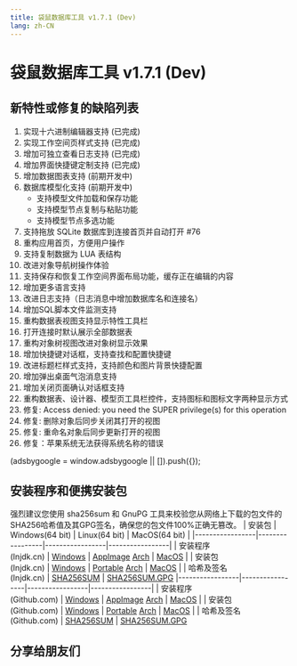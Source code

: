 ```yaml
---
title: 袋鼠数据库工具 v1.7.1 (Dev)
lang: zh-CN
---
```


# 袋鼠数据库工具 v1.7.1 (Dev)

## 新特性或修复的缺陷列表
1. 实现十六进制编辑器支持 (已完成)
2. 实现工作空间页样式支持 (已完成)
3. 增加可独立查看日志支持 (已完成)
4. 增加界面快捷键定制支持 (已完成)
5. 增加数据图表支持 (前期开发中)
6. 数据库模型化支持 (前期开发中)
   - 支持模型文件加载和保存功能
   - 支持模型节点复制与粘贴功能
   - 支持模型节点多选功能
7. 支持拖放 SQLite 数据库到连接首页并自动打开 #76
8. 重构应用首页，方便用户操作
9. 支持复制数据为 LUA 表结构
10. 改进对象导航树操作体验
11. 支持保存和恢复工作空间界面布局功能，缓存正在编辑的内容
12. 增加更多语言支持
13. 改进日志支持（日志消息中增加数据库名和连接名）
14. 增加SQL脚本文件监测支持
15. 重构数据表视图支持显示特性工具栏
16. 打开连接时默认展示全部数据表
17. 重构对象树视图改进对象树显示效果
18. 增加快捷键对话框，支持查找和配置快捷键
19. 改进标题栏样式支持，支持颜色和图片背景快捷配置
20. 增加弹出桌面气泡消息支持
21. 增加关闭页面确认对话框支持
22. 重构数据表、设计器、模型页工具栏控件，支持图标和图标文字两种显示方式
23. 修复: Access denied: you need the SUPER privilege(s) for this operation
24. 修复: 删除对象后同步关闭其打开的视图
25. 修复: 重命名对象后同步更新打开的视图
26. 修复：苹果系统无法获得系统名称的错误


<div>
    <script2 type="text/javascript" async="true" src="https://pagead2.googlesyndication.com/pagead/js/adsbygoogle.js" />
    <ins class="adsbygoogle"
        style="display:block; text-align:center;"
        data-ad-layout="in-article"
        data-ad-format="fluid"
        data-ad-client="ca-pub-3975819313740938"
        data-ad-slot="6760827895"></ins>
    <script2 type="text/javascript">
        (adsbygoogle = window.adsbygoogle || []).push({});
    </script2>
</div>


## 安装程序和便携安装包 <Badge text="链接已失效" type="warning"/>
强烈建议您使用 sha256sum 和 GnuPG 工具来校验您从网络上下载的包文件的SHA256哈希值及其GPG签名，确保您的包文件100%正确无篡改。
| 安装包          | Windows(64 bit) | Linux(64 bit)   | MacOS(64 bit)   |
|-----------------|-----------------|-----------------|-----------------|
| 安装程序<br/>(Injdk.cn) | [Windows](https://d4.injdk.cn/dbkangaroo/v1.7.1.210331/kangaroo-1.7.1.210331-AMD64.exe) | [AppImage](https://d4.injdk.cn/dbkangaroo/v1.7.1.210331/Kangaroo-1.7.1.210331-x86_64.AppImage) [Arch](https://d4.injdk.cn/dbkangaroo/v1.7.1.210331/kangaroo-1.7.1.210331-1-x86_64.pkg.tar.xz) | [MacOS](https://d4.injdk.cn/dbkangaroo/kangaroo/releases/download/v1.7.1.210331/kangaroo-1.7.1.210331-macos.dmg) |
| 安装包<br/>(Injdk.cn)  | [Windows](https://d4.injdk.cn/dbkangaroo/v1.7.1.210331/kangaroo-1.7.1.210331-AMD64.7z) | [Portable](https://d4.injdk.cn/dbkangaroo/v1.7.1.210331/kangaroo-1.7.1.210331-portable-x86_64.tar.gz) [Arch](https://d4.injdk.cn/dbkangaroo/v1.7.1.210331/kangaroo-1.7.1.210331-arch.tar.gz) | [MacOS](https://d4.injdk.cn/dbkangaroo/kangaroo/releases/download/v1.7.1.210331/kangaroo-1.7.1.210331-macos.tar.gz) |
| 哈希及签名<br/>(Injdk.cn) | [SHA256SUM](https://d4.injdk.cn/dbkangaroo/v1.7.1.210331/kangaroo-1.7.1.210331.sha256sum) | [SHA256SUM.GPG](https://d4.injdk.cn/dbkangaroo/v1.7.1.210331/kangaroo-1.7.1.210331.sha256sum.asc)
|-----------------|-----------------|-----------------|-----------------|
| 安装程序<br/>(Github.com) | [Windows](https://github.com/dbkangaroo/kangaroo/releases/download/v1.7.1.210331/kangaroo-1.7.1.210331-AMD64.exe) | [AppImage](https://github.com/dbkangaroo/kangaroo/releases/download/v1.7.1.210331/Kangaroo-1.7.1.210331-x86_64.AppImage) [Arch](https://github.com/dbkangaroo/kangaroo/releases/download/v1.7.1.210331/kangaroo-1.7.1.210331-1-x86_64.pkg.tar.xz) | [MacOS](https://github.com/dbkangaroo/kangaroo/releases/download/v1.7.1.210331/kangaroo-1.7.1.210331-macos.dmg) |
| 安装包<br/>(Github.com)  | [Windows](https://github.com/dbkangaroo/kangaroo/releases/download/v1.7.1.210331/kangaroo-1.7.1.210331-AMD64.7z) | [Portable](https://github.com/dbkangaroo/kangaroo/releases/download/v1.7.1.210331/kangaroo-1.7.1.210331-portable-x86_64.tar.gz) [Arch](https://github.com/dbkangaroo/kangaroo/releases/download/v1.7.1.210331/kangaroo-1.7.1.210331-arch.tar.gz) | [MacOS](https://github.com/dbkangaroo/kangaroo/releases/download/v1.7.1.210331/kangaroo-1.7.1.210331-macos.tar.gz) |
| 哈希及签名<br/>(Github.com) | [SHA256SUM](https://github.com/dbkangaroo/kangaroo/releases/download/v1.7.1.210331/kangaroo-1.7.1.210331.sha256sum) | [SHA256SUM.GPG](https://github.com/dbkangaroo/kangaroo/releases/download/v1.7.1.210331/kangaroo-1.7.1.210331.sha256sum.asc)

## 分享给朋友们
<social-share :networks="['qq', 'weibo', 'douban', 'facebook', 'twitter', 'telegram', 'line', 'skype', 'linkedin']" />